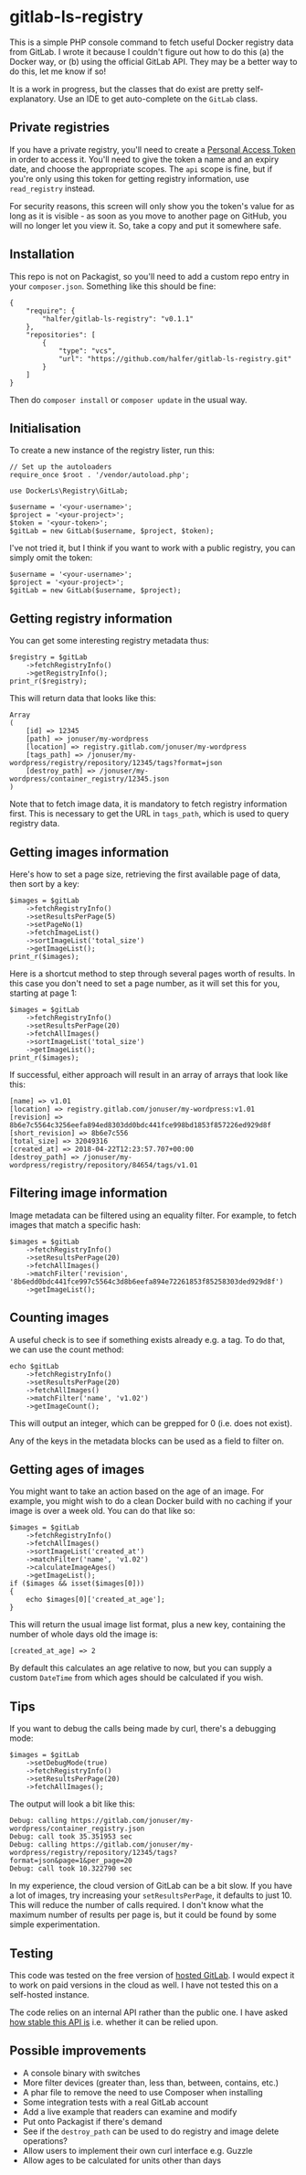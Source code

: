 gitlab-ls-registry
===

This is a simple PHP console command to fetch useful Docker registry data from GitLab. I
wrote it because I couldn't figure out how to do this (a) the Docker way, or (b) using
the official GitLab API. They may be a better way to do this, let me know if so!

It is a work in progress, but the classes that do exist are pretty self-explanatory.
Use an IDE to get auto-complete on the `GitLab` class.

Private registries
---

If you have a private registry, you'll need to create a
[Personal Access Token](https://gitlab.com/profile/personal_access_tokens) in order
to access it. You'll need to give the token a name and an expiry date, and choose the
appropriate scopes. The `api` scope is fine, but if you're only using this token for
getting registry information, use `read_registry` instead.

For security reasons, this screen will only show you the token's value for as
long as it is visible - as soon as you move to another page on GitHub, you
will no longer let you view it. So, take a copy and put it somewhere safe.

Installation
---

This repo is not on Packagist, so you'll need to add a custom repo entry in your
`composer.json`. Something like this should be fine:

    {
        "require": {
            "halfer/gitlab-ls-registry": "v0.1.1"
        },
        "repositories": [
            {
                "type": "vcs",
                "url": "https://github.com/halfer/gitlab-ls-registry.git"
            }
        ]
    }

Then do `composer install` or `composer update` in the usual way.

Initialisation
---

To create a new instance of the registry lister, run this:

    // Set up the autoloaders
    require_once $root . '/vendor/autoload.php';

    use DockerLs\Registry\GitLab;

    $username = '<your-username>';
    $project = '<your-project>';
    $token = '<your-token>';
    $gitLab = new GitLab($username, $project, $token);

I've not tried it, but I think if you want to work with a public registry, you can
simply omit the token:

    $username = '<your-username>';
    $project = '<your-project>';
    $gitLab = new GitLab($username, $project);

Getting registry information
---

You can get some interesting registry metadata thus:

    $registry = $gitLab
        ->fetchRegistryInfo()
        ->getRegistryInfo();
    print_r($registry);

This will return data that looks like this:

    Array
    (
        [id] => 12345
        [path] => jonuser/my-wordpress
        [location] => registry.gitlab.com/jonuser/my-wordpress
        [tags_path] => /jonuser/my-wordpress/registry/repository/12345/tags?format=json
        [destroy_path] => /jonuser/my-wordpress/container_registry/12345.json
    )

Note that to fetch image data, it is mandatory to fetch registry information first. This
is necessary to get the URL in `tags_path`, which is used to query registry data.

Getting images information
---

Here's how to set a page size, retrieving the first available page of data, then sort
by a key:

    $images = $gitLab
        ->fetchRegistryInfo()
        ->setResultsPerPage(5)
        ->setPageNo(1)
        ->fetchImageList()
        ->sortImageList('total_size')
        ->getImageList();
    print_r($images);

Here is a shortcut method to step through several pages worth of results. In this case
you don't need to set a page number, as it will set this for you, starting at page 1:

    $images = $gitLab
        ->fetchRegistryInfo()
        ->setResultsPerPage(20)
        ->fetchAllImages()
        ->sortImageList('total_size')
        ->getImageList();
    print_r($images);

If successful, either approach will result in an array of arrays that look like this:

    [name] => v1.01
    [location] => registry.gitlab.com/jonuser/my-wordpress:v1.01
    [revision] => 8b6e7c5564c3256eefa894ed8303dd0bdc441fce998bd1853f857226ed929d8f
    [short_revision] => 8b6e7c556
    [total_size] => 32049316
    [created_at] => 2018-04-22T12:23:57.707+00:00
    [destroy_path] => /jonuser/my-wordpress/registry/repository/84654/tags/v1.01

Filtering image information
---

Image metadata can be filtered using an equality filter. For example, to fetch
images that match a specific hash:

    $images = $gitLab
        ->fetchRegistryInfo()
        ->setResultsPerPage(20)
        ->fetchAllImages()
        ->matchFilter('revision', '8b6edd0bdc441fce997c5564c3d8b6eefa894e72261853f85258303ded929d8f')
        ->getImageList();

Counting images
---

A useful check is to see if something exists already e.g. a tag. To do that, we can
use the count method:

    echo $gitLab
        ->fetchRegistryInfo()
        ->setResultsPerPage(20)
        ->fetchAllImages()
        ->matchFilter('name', 'v1.02')
        ->getImageCount();

This will output an integer, which can be grepped for 0 (i.e. does not exist).

Any of the keys in the metadata blocks can be used as a field to filter on.

Getting ages of images
---

You might want to take an action based on the age of an image. For example, you might
wish to do a clean Docker build with no caching if your image is over a week old. You
can do that like so:

    $images = $gitLab
        ->fetchRegistryInfo()
        ->fetchAllImages()
        ->sortImageList('created_at')
        ->matchFilter('name', 'v1.02')
        ->calculateImageAges()
        ->getImageList();
    if ($images && isset($images[0]))
    {
        echo $images[0]['created_at_age'];
    }

This will return the usual image list format, plus a new key, containing the number
of whole days old the image is:

    [created_at_age] => 2

By default this calculates an age relative to now, but you can supply a custom `DateTime`
from which ages should be calculated if you wish.

Tips
---

If you want to debug the calls being made by curl, there's a debugging mode:

    $images = $gitLab
        ->setDebugMode(true)
        ->fetchRegistryInfo()
        ->setResultsPerPage(20)
        ->fetchAllImages();

The output will look a bit like this:

    Debug: calling https://gitlab.com/jonuser/my-wordpress/container_registry.json
    Debug: call took 35.351953 sec
    Debug: calling https://gitlab.com/jonuser/my-wordpress/registry/repository/12345/tags?format=json&page=1&per_page=20
    Debug: call took 10.322790 sec

In my experience, the cloud version of GitLab can be a bit slow. If you have a lot of
images, try increasing your `setResultsPerPage`, it defaults to just 10. This will reduce
the number of calls required. I don't know what the maximum number of results per page
is, but it could be found by some simple experimentation.

Testing
---

This code was tested on the free version of [hosted GitLab](https://about.gitlab.com/pricing/#gitlab-com).
I would expect it to work on paid versions in the cloud as well. I have not tested this
on a self-hosted instance.

The code relies on an internal API rather than the public one. I have asked [how stable this
API is](https://forum.gitlab.com/t/are-the-internal-gitlab-docker-registry-endpoints-stable/15503) i.e.
whether it can be relied upon.

Possible improvements
---

* A console binary with switches
* More filter devices (greater than, less than, between, contains, etc.)
* A phar file to remove the need to use Composer when installing
* Some integration tests with a real GitLab account
* Add a live example that readers can examine and modify
* Put onto Packagist if there's demand
* See if the `destroy_path` can be used to do registry and image delete operations?
* Allow users to implement their own curl interface e.g. Guzzle
* Allow ages to be calculated for units other than days
